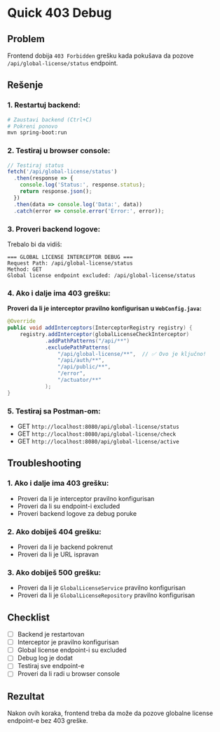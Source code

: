 # Quick 403 Debug

## Problem
Frontend dobija `403 Forbidden` grešku kada pokušava da pozove `/api/global-license/status` endpoint.

## Rešenje

### 1. **Restartuj backend:**
```bash
# Zaustavi backend (Ctrl+C)
# Pokreni ponovo
mvn spring-boot:run
```

### 2. **Testiraj u browser console:**
```javascript
// Testiraj status
fetch('/api/global-license/status')
  .then(response => {
    console.log('Status:', response.status);
    return response.json();
  })
  .then(data => console.log('Data:', data))
  .catch(error => console.error('Error:', error));
```

### 3. **Proveri backend logove:**
Trebalo bi da vidiš:
```
=== GLOBAL LICENSE INTERCEPTOR DEBUG ===
Request Path: /api/global-license/status
Method: GET
Global license endpoint excluded: /api/global-license/status
```

### 4. **Ako i dalje ima 403 grešku:**

**Proveri da li je interceptor pravilno konfigurisan u `WebConfig.java`:**
```java
@Override
public void addInterceptors(InterceptorRegistry registry) {
    registry.addInterceptor(globalLicenseCheckInterceptor)
            .addPathPatterns("/api/**")
            .excludePathPatterns(
                "/api/global-license/**",  // ✅ Ovo je ključno!
                "/api/auth/**",
                "/api/public/**",
                "/error",
                "/actuator/**"
            );
}
```

### 5. **Testiraj sa Postman-om:**
- GET `http://localhost:8080/api/global-license/status`
- GET `http://localhost:8080/api/global-license/check`
- GET `http://localhost:8080/api/global-license/active`

## Troubleshooting

### 1. **Ako i dalje ima 403 grešku:**
- Proveri da li je interceptor pravilno konfigurisan
- Proveri da li su endpoint-i excluded
- Proveri backend logove za debug poruke

### 2. **Ako dobiješ 404 grešku:**
- Proveri da li je backend pokrenut
- Proveri da li je URL ispravan

### 3. **Ako dobiješ 500 grešku:**
- Proveri da li je `GlobalLicenseService` pravilno konfigurisan
- Proveri da li je `GlobalLicenseRepository` pravilno konfigurisan

## Checklist

- [ ] Backend je restartovan
- [ ] Interceptor je pravilno konfigurisan
- [ ] Global license endpoint-i su excluded
- [ ] Debug log je dodat
- [ ] Testiraj sve endpoint-e
- [ ] Proveri da li radi u browser console

## Rezultat

Nakon ovih koraka, frontend treba da može da pozove globalne license endpoint-e bez 403 greške.
